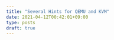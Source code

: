 ```yaml
---
title: "Several Hints for QEMU and KVM"
date: 2021-04-12T00:42:01+09:00
type: posts
draft: true
---
```


